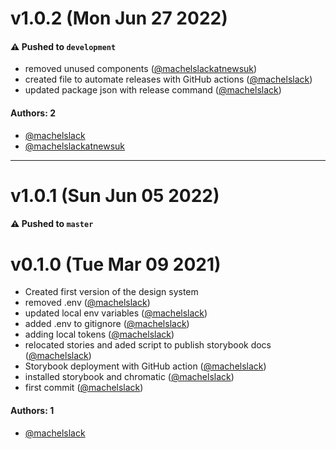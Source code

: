 # v1.0.2 (Mon Jun 27 2022)

#### ⚠️ Pushed to `development`

- removed unused components ([@machelslackatnewsuk](https://github.com/machelslackatnewsuk))
- created file to automate releases with GitHub actions ([@machelslack](https://github.com/machelslack))
- updated package json with release command ([@machelslack](https://github.com/machelslack))

#### Authors: 2

- [@machelslack](https://github.com/machelslack)
- [@machelslackatnewsuk](https://github.com/machelslackatnewsuk)

---

# v1.0.1 (Sun Jun 05 2022)

#### ⚠️ Pushed to `master`

# v0.1.0 (Tue Mar 09 2021)

- Created first version of the design system
- removed .env ([@machelslack](https://github.com/machelslack))
- updated local env variables ([@machelslack](https://github.com/machelslack))
- added .env to gitignore ([@machelslack](https://github.com/machelslack))
- adding local tokens ([@machelslack](https://github.com/machelslack))
- relocated stories and aded script to publish storybook docs ([@machelslack](https://github.com/machelslack))
- Storybook deployment with GitHub action ([@machelslack](https://github.com/machelslack))
- installed storybook and chromatic ([@machelslack](https://github.com/machelslack))
- first commit ([@machelslack](https://github.com/machelslack))

#### Authors: 1

- [@machelslack](https://github.com/machelslack)
